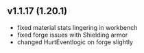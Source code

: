 ## v1.1.17 (1.20.1)
- fixed material stats lingering in workbench
- fixed forge issues with Shielding armor
- changed HurtEventlogic on forge slightly